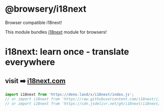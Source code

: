# @browsery/i18next
Browser compatible i18next!

This module bundles [i18next](https://www.npmjs.com/package/i18next) module for browsers!

# i18next: learn once - translate everywhere

## visit ➡️ [i18next.com](https://www.i18next.com)

```js
import i18next from 'https://deno.land/x/i18next/index.js';
// or import i18next from 'https://raw.githubusercontent.com/i18next/i18next/master/src/index.js'
// or import i18next from 'https://cdn.jsdelivr.net/gh/i18next/i18next/src/index.js'
```
